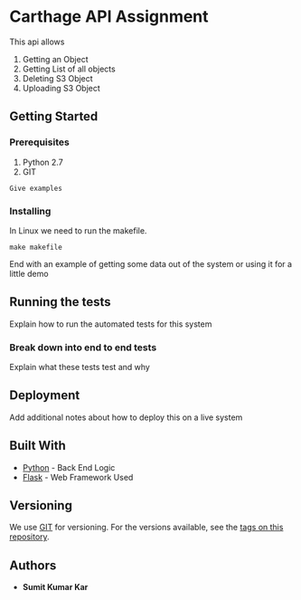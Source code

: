 # Carthage API Assignment

This api allows 
1. Getting an Object
2. Getting List of all objects
3. Deleting S3 Object
4. Uploading S3 Object

## Getting Started



### Prerequisites

1. Python 2.7
2. GIT

```
Give examples
```

### Installing

In Linux we need to run the makefile.

```
make makefile
```



End with an example of getting some data out of the system or using it for a little demo

## Running the tests

Explain how to run the automated tests for this system

### Break down into end to end tests

Explain what these tests test and why


## Deployment

Add additional notes about how to deploy this on a live system

## Built With

* [Python](https://www.python.org/download/releases/2.7/) - Back End Logic
* [Flask](http://flask.pocoo.org/docs/1.0/) - Web Framework Used


## Versioning

We use [GIT](http://semver.org/) for versioning. For the versions available, see the [tags on this repository](https://github.com/your/project/tags). 

## Authors

* **Sumit Kumar Kar** 

